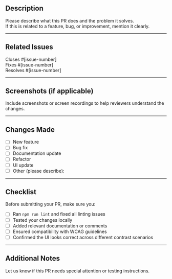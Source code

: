 ## Description

Please describe what this PR does and the problem it solves.  
If this is related to a feature, bug, or improvement, mention it clearly.

<!-- Example:
- Adds real-time preview panel
- Fixes text color suggestions for light backgrounds
-->

---

## Related Issues

Closes #[issue-number]  
Fixes #[issue-number]  
Resolves #[issue-number]  

<!-- You can link multiple issues or leave this blank if not applicable -->

---

## Screenshots (if applicable)

Include screenshots or screen recordings to help reviewers understand the changes.

---

## Changes Made

- [ ] New feature
- [ ] Bug fix
- [ ] Documentation update
- [ ] Refactor
- [ ] UI update
- [ ] Other (please describe):

---

## Checklist

Before submitting your PR, make sure you:

- [ ] Ran `npm run lint` and fixed all linting issues
- [ ] Tested your changes locally
- [ ] Added relevant documentation or comments
- [ ] Ensured compatibility with WCAG guidelines
- [ ] Confirmed the UI looks correct across different contrast scenarios

---

## Additional Notes

Let us know if this PR needs special attention or testing instructions.

<!-- Example: This feature introduces a new dependency. Please check compatibility. -->
